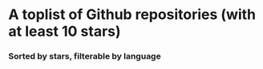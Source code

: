 # A toplist of Github repositories (with at least 10 stars)

### Sorted by stars, filterable by language
